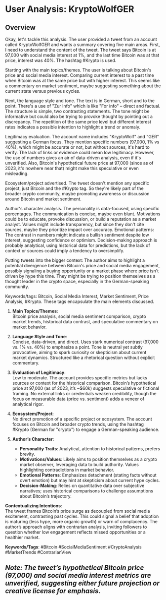 # User Analysis: KryptoWolfGER

## Overview

<think>
Okay, let's tackle this analysis. The user provided a tweet from an account called KryptoWolfGER and wants a summary covering five main areas. First, I need to understand the content of the tweet. The tweet says Bitcoin is at 97,000 with social media interest at 1%, and the last time Bitcoin was at that price, interest was 40%. The hashtag #Krypto is used.

Starting with the main topics/themes. The user is talking about Bitcoin's price and social media interest. Comparing current interest to a past time when Bitcoin was at the same price but with higher interest. This seems like a commentary on market sentiment, maybe suggesting something about the current state versus previous cycles.

Next, the language style and tone. The text is in German, short and to the point. There's a use of "Zur Info" which is like "For info" – direct and factual. The structure is simple, two contrasting statements. The tone might be informative but could also be trying to provoke thought by pointing out a discrepancy. The repetition of the same price level but different interest rates indicates a possible intention to highlight a trend or anomaly.

Legitimacy evaluation. The account name includes "KryptoWolf" and "GER" suggesting a German focus. They mention specific numbers (97,000, 1% vs 40%), which might be accurate or not, but without sources, it's hard to verify. The lack of links or evidence could mean low legitimacy. However, the use of numbers gives an air of data-driven analysis, even if it's unverified. Also, Bitcoin's hypothetical future price at 97,000 (since as of 2023, it's nowhere near that) might make this speculative or even misleading.

Ecosystem/project advertised. The tweet doesn't mention any specific project, just Bitcoin and the #Krypto tag. So they're likely part of the broader crypto community, maybe promoting awareness or discussion around Bitcoin and market sentiment.

Author's character analysis. The personality is data-focused, using specific percentages. The communication is concise, maybe even blunt. Motivations could be to educate, provoke discussion, or build a reputation as a market analyst. Values might include transparency, but since they don't cite sources, maybe they prioritize impact over accuracy. Emotional patterns: The contrast in numbers might indicate a bullish sentiment despite low interest, suggesting confidence or optimism. Decision-making approach is probably analytical, using historical data for predictions, but the lack of context or sources could imply a tendency to oversimplify.

Putting tweets into the bigger context: The author aims to highlight a potential divergence between Bitcoin's price and social media engagement, possibly signaling a buying opportunity or a market phase where price isn't driven by hype this time. They might be trying to position themselves as a thought leader in the crypto space, especially in the German-speaking community.

Keywords/tags: Bitcoin, Social Media Interest, Market Sentiment, Price Analysis, #Krypto. These tags encapsulate the main elements discussed.
</think>

1. **Main Topics/Themes**:  
Bitcoin price analysis, social media sentiment comparison, crypto market trends, historical data contrast, and speculative commentary on market behavior.

2. **Language Style and Tone**:  
Concise, data-driven, and direct. Uses stark numerical contrast (97,000 vs. 1% vs. 40%) to emphasize a point. Tone is neutral yet subtly provocative, aiming to spark curiosity or skepticism about current market dynamics. Structured like a rhetorical question without explicit commentary.

3. **Evaluation of Legitimacy**:  
Low to moderate. The account provides specific metrics but lacks sources or context for the historical comparison. Bitcoin’s hypothetical price at 97,000 (as of 2023, it’s ~$60k) suggests speculative or fictional framing. No external links or credentials weaken credibility, though the focus on measurable data (price vs. sentiment) adds a veneer of analytical rigor.

4. **Ecosystem/Project**:  
No direct promotion of a specific project or ecosystem. The account focuses on Bitcoin and broader crypto trends, using the hashtag #Krypto (German for "crypto") to engage a German-speaking audience.

5. **Author’s Character**:  
   - **Personality Traits**: Analytical, attention to historical patterns, prefers brevity.  
   - **Motivations/Values**: Likely aims to position themselves as a crypto market observer, leveraging data to build authority. Values highlighting contradictions in market behavior.  
   - **Emotional Patterns**: Emphasizes detachment (stating facts without overt emotion) but may hint at skepticism about current hype cycles.  
   - **Decision-Making**: Relies on quantitative data over subjective narratives; uses historical comparisons to challenge assumptions about Bitcoin’s trajectory.  

**Contextualizing Intentions**:  
The tweet frames Bitcoin’s price surge as decoupled from social media excitement, contrasting past cycles. This could signal a belief that adoption is maturing (less hype, more organic growth) or warn of complacency. The author’s approach aligns with contrarian analysis, inviting followers to question whether low engagement reflects missed opportunities or a healthier market.

**Keywords/Tags**: #Bitcoin #SocialMediaSentiment #CryptoAnalysis #MarketTrends #ContrarianView  

*Note: The tweet’s hypothetical Bitcoin price (97,000) and social media interest metrics are unverified, suggesting either future projection or creative license for emphasis.*
---
